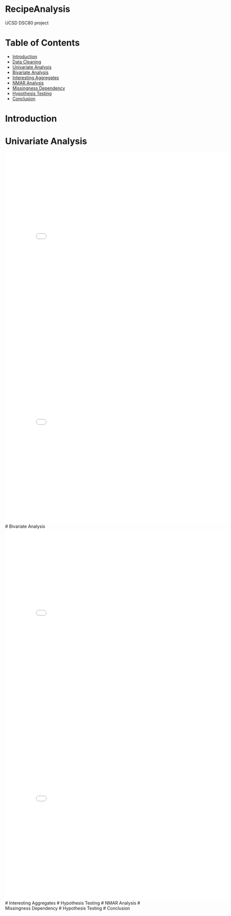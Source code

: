 # RecipeAnalysis
UCSD DSC80 project 

# Table of Contents
- [Introduction](#introduction)
- [Data Cleaning](#datacleaning)
- [Univariate Analysis](#univariateanalysis)
- [Bivariate Analysis](#bivariateanalysis)
- [Interesting Aggregates](#interestingaggregates)
- [NMAR Analysis](#nmaranalysis)
- [Missingness Dependency](#missingnessdependency)
- [Hypothesis Testing](#hypothesistesting)
- [Conclusion](#conclusion)

# Introduction <a name="Introduction"></a>
# Univariate Analysis <a name="Univariate Analysis"></a>
<iframe src="assets/fig_rating.html" width=800 height=600 frameBorder=0></iframe>
<iframe src="assets/fig_minutes.html" width=800 height=600 frameBorder=0></iframe>
# Bivariate Analysis <a name="Bivariate Analysis"></a>
<iframe src="assets/box_plot.html" width=800 height=600 frameBorder=0></iframe>
<iframe src="assets/scatter_plot.html" width=800 height=600 frameBorder=0></iframe>
# Interesting Aggregates <a name="Interesting Aggregates"></a>
# Hypothesis Testing <a name="Hypothesis Testing"></a>
# NMAR Analysis <a name="NMAR Analysis"></a>
# Missingness Dependency <a name="Missingness Dependency"></a>
# Hypothesis Testing <a name="Hypothesis Testing"></a>
# Conclusion <a name="Conclusion"></a>
